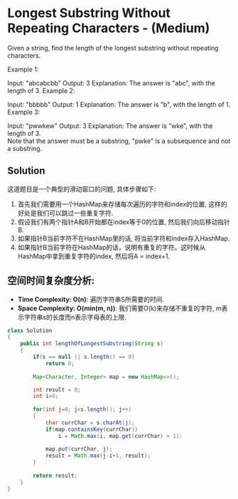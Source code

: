 # Longest Substring Without Repeating Characters - (Medium)

Given a string, find the length of the longest substring without repeating characters.

Example 1:

Input: "abcabcbb"
Output: 3 
Explanation: The answer is "abc", with the length of 3. 
Example 2:

Input: "bbbbb"
Output: 1
Explanation: The answer is "b", with the length of 1.
Example 3:

Input: "pwwkew"
Output: 3
Explanation: The answer is "wke", with the length of 3.   
             Note that the answer must be a substring, "pwke" is a subsequence and not a substring.

## Solution

这道题目是一个典型的滑动窗口的问题, 具体步骤如下:

1. 首先我们需要用一个HashMap来存储每次遍历的字符和index的位置, 这样的好处是我们可以跳过一些重复字符.
2. 假设我们有两个指针A和B开始都在index等于0的位置, 然后我们向后移动指针B.
3. 如果指针B当前字符不在HashMap里的话, 将当前字符和index存入HashMap.
4. 如果指针B当前字符在HashMap的话，说明有重复的字符。这时候从HashMap中拿到重复字符的index, 然后将A = index+1.

## 空间时间复杂度分析:

* **Time Complexity: O(n)**: 遍历字符串S所需要的时间.
* **Space Complexity: O(min(m, n))**: 我们需要O(k)来存储不重复的字符, m表示字符串s的长度而n表示字母表的上限.


```java
class Solution 
{
    public int lengthOfLongestSubstring(String s) 
    {
        if(s == null || s.length() == 0)
            return 0;
        
        Map<Character, Integer> map = new HashMap<>();

        int result = 0;
        int i=0;
        
        for(int j=0; j<s.length(); j++)
        {
            char currChar = s.charAt(j);
            if(map.containsKey(currChar))
                i = Math.max(i, map.get(currChar) + 1);
            
            map.put(currChar, j);
            result = Math.max(j-i+1, result);
        }
        
        return result;
    }
}
```
